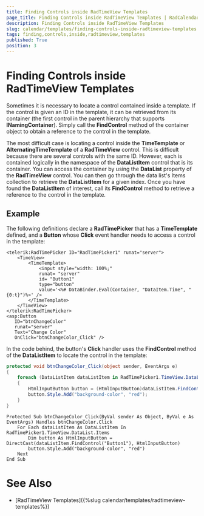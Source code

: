 ```yaml
---
title: Finding Controls inside RadTimeView Templates
page_title: Finding Controls inside RadTimeView Templates | RadCalendar for ASP.NET AJAX Documentation
description: Finding Controls inside RadTimeView Templates
slug: calendar/templates/finding-controls-inside-radtimeview-templates
tags: finding,controls,inside,radtimeview,templates
published: True
position: 3
---
```


# Finding Controls inside RadTimeView Templates



Sometimes it is necessary to locate a control contained inside a template. If the control is given an ID in the template, it can be retrieved from its container (the first control in the parent hierarchy that supports **INamingContainer**). Simply call the **FindControl** method of the container object to obtain a reference to the control in the template. 

The most difficult case is locating a control inside the **TimeTemplate** or **AlternatingTimeTemplate** of a **RadTimeView** control. This is difficult because there are several controls with the same ID. However, each is contained logically in the namespace of the **DataListItem** control that is its container. You can access the container by using the **DataList** property of the **RadTimeView** control. You can then go through the data list's Items collection to retrieve the **DataListItem** for a given index. Once you have found the **DataListItem** of interest, call its **FindControl** method to retrieve a reference to the control in the template.

## Example

The following definitions declare a **RadTimePicker** that has a **TimeTemplate** defined, and a **Button** whose **Click** event handler needs to access a control in the template:

````ASPNET
<telerik:RadTimePicker ID="RadTimePicker1" runat="server">
    <TimeView>
        <TimeTemplate>
            <input style="width: 100%;"
            runat= "server"
            id= "Button1"
            type="button"
            value='<%# DataBinder.Eval(Container, "DataItem.Time", "{0:t}")%>' />
        </TimeTemplate>
    </TimeView>
</telerik:RadTimePicker>
<asp:Button
   ID="btnChangeColor"
   runat="server"
   Text="Change Color"
   OnClick="btnChangeColor_Click" />
````



In the code behind, the button's **Click** handler uses the **FindControl** method of the **DataListItem** to locate the control in the template:



````C#
protected void btnChangeColor_Click(object sender, EventArgs e)
{
    foreach (DataListItem dataListItem in RadTimePicker1.TimeView.DataList.Items)
    {
        HtmlInputButton button = (HtmlInputButton)dataListItem.FindControl("Button1");
        button.Style.Add("background-color", "red");
    }
}	
````
````VB.NET
Protected Sub btnChangeColor_Click(ByVal sender As Object, ByVal e As EventArgs) Handles btnChangeColor.Click
    For Each dataListItem As DataListItem In RadTimePicker1.TimeView.DataList.Items
        Dim button As HtmlInputButton = DirectCast(dataListItem.FindControl("Button1"), HtmlInputButton)
        button.Style.Add("background-color", "red")
    Next
End Sub
````


# See Also

 * [RadTimeView Templates]({%slug calendar/templates/radtimeview-templates%})
